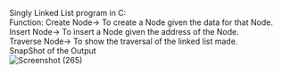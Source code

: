 Singly Linked List program in C:<br>
Function:   Create Node->   To create a Node given the data for that Node.<br>
            Insert Node->   To insert a Node given the address of the Node.<br>
            Traverse Node-> To show the traversal of the linked list made.<br>
SnapShot of the Output<br>![Screenshot (265)](https://user-images.githubusercontent.com/61159067/104713776-575f6c80-574a-11eb-843e-2724f94d731e.png)

